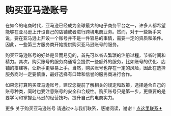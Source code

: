 # 购买亚马逊账号

在如今的电商时代，亚马逊已经成为全球最大的电子商务平台之一，许多人都希望能够在亚马逊上开设自己的店铺或者进行跨境电商业务。然而，对于一些新手来说，要在亚马逊上开设一个账号并不是一件容易的事情，需要一定的资质和条件。因此，一些第三方服务商开始提供购买亚马逊账号的服务。

购买亚马逊账号的好处是显而易见的，首先可以省去繁琐的注册过程，节省时间和精力。其次，购买账号的服务商通常会提供一些额外的服务，比如账号的优化、店铺的搭建等，让新手更容易上手。当然，购买账号也存在一定的风险，因此在选择服务商时一定要慎重，最好选择有口碑和信誉的服务商进行合作。

如果您打算购买亚马逊账号，建议您提前了解相关的规定和政策，选择适合自己的账号种类，同时也要注意账号的安全和合规性。购买账号只是第一步，更重要的是要学习和掌握亚马逊的经营技巧，提升自己的电商实力。

更多 关于购买亚马逊账号 请通过✈与我们联系，感谢阅读，谢谢！[点这里联系✈](https://w.k02.cc)